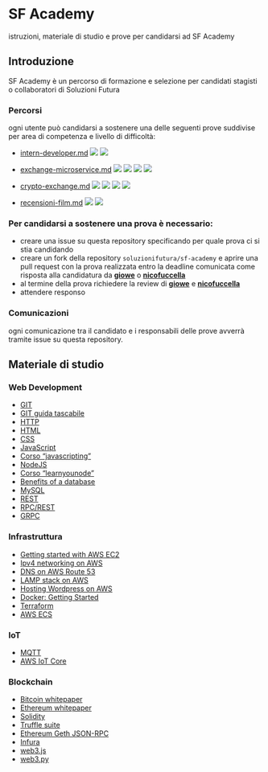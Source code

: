 # SF Academy  

istruzioni, materiale di studio e prove per candidarsi ad SF Academy

## Introduzione

SF Academy è un percorso di formazione e selezione per candidati stagisti o collaboratori di Soluzioni Futura

### Percorsi

ogni utente può candidarsi a sostenere una delle seguenti prove suddivise per area di competenza e livello di difficoltà:

- [intern-developer.md](./prove/intern-developer.md) <img src = "https://img.shields.io/static/v1?label=level&message=easy&color=green"> <img src = "https://img.shields.io/static/v1?label=&message=web-development&color=informational">

- [exchange-microservice.md](./prove/exchange-microservice.md) <img src = "https://img.shields.io/static/v1?label=level&message=hard&color=red"> <img src = "https://img.shields.io/static/v1?label=&message=web-development&color=informational"> <img src = "https://img.shields.io/static/v1?label=&message=infrastructure&color=informational"> <img src = "https://img.shields.io/static/v1?label=&message=microservices&color=informational">

- [crypto-exchange.md](./prove/crypto-exchange.md) <img src = "https://img.shields.io/static/v1?label=level&message=hard&color=red"> <img src = "https://img.shields.io/static/v1?label=&message=web-development&color=informational"> <img src = "https://img.shields.io/static/v1?label=&message=infrastructure&color=informational"> <img src = "https://img.shields.io/static/v1?label=&message=blockchain&color=informational">

- [recensioni-film.md](./prove/recensioni-film.md) <img src = "https://img.shields.io/static/v1?label=level&message=medium&color=orange"> <img src = "https://img.shields.io/static/v1?label=&message=web-development&color=informational">

### Per candidarsi a sostenere una prova è necessario:  

- creare una issue su questa repository specificando per quale prova ci si stia candidando
- creare un fork della repository `soluzionifutura/sf-academy` e aprire una pull request con la prova realizzata entro la deadline comunicata come risposta alla candidatura da [**giowe**](https://github.com/giowe) o [**nicofuccella**](https://github.com/nicofuccella)
- al termine della prova richiedere la review di [**giowe**](https://github.com/giowe) e [**nicofuccella**](https://github.com/nicofuccella)
- attendere responso

### Comunicazioni  

ogni comunicazione tra il candidato e i responsabili delle prove avverrà tramite issue su questa repository.

## Materiale di studio

### Web Development

- [GIT](http://rogerdudler.github.io/git-guide/index.it.html)
- [GIT guida tascabile](https://rogerdudler.github.io/git-guide/index.html)
- [HTTP](https://en.wikipedia.org/wiki/Hypertext_Transfer_Protocol)
- [HTML](https://developer.mozilla.org/en-US/docs/Learn/HTML/Introduction_to_HTML)
- [CSS](https://developer.mozilla.org/en-US/docs/Learn/CSS/Introduction_to_CSS)
- [JavaScript](https://developer.mozilla.org/en-US/docs/Learn/JavaScript)
- [Corso “javascripting”](https://nodeschool.io)
- [NodeJS](https://nodejs.org/en/)
- [Corso “learnyounode”](https://nodeschool.io)
- [Benefits of a database](https://opentextbc.ca/dbdesign01/chapter/chapter-3-characteristics-and-benefits-of-a-database/)
- [MySQL](https://www.w3schools.com/sql/default.asp)
- [REST](https://en.wikipedia.org/wiki/Representational_state_transfer)
- [RPC/REST](https://blog.jscrambler.com/rpc-style-vs-rest-web-apis)
- [GRPC](https://grpc.io/docs/)

### Infrastruttura

- [Getting started with AWS EC2](https://docs.aws.amazon.com/AWSEC2/latest/UserGuide/get-set-up-for-amazon-ec2.html)
- [Ipv4 networking on AWS](https://docs.aws.amazon.com/vpc/latest/userguide/getting-started-ipv4.html)
- [DNS on AWS Route 53](https://docs.aws.amazon.com/Route53/latest/DeveloperGuide/Welcome.html)
- [LAMP stack on AWS](https://docs.aws.amazon.com/AWSEC2/latest/UserGuide/ec2-lamp-amazon-linux-2.html)
- [Hosting Wordpress on AWS](https://docs.aws.amazon.com/AWSEC2/latest/UserGuide/hosting-wordpress.html)
- [Docker: Getting Started](https://docs.docker.com/get-started/)
- [Terraform](https://www.terraform.io/)
- [AWS ECS](https://aws.amazon.com/ecs/)

### IoT
- [MQTT](https://en.wikipedia.org/wiki/MQTT)
- [AWS IoT Core](https://aws.amazon.com/iot-core/)

### Blockchain

- [Bitcoin whitepaper](https://bitcoin.org/bitcoin.pdf)
- [Ethereum whitepaper](http://blockchainlab.com/pdf/Ethereum_white_paper-a_next_generation_smart_contract_and_decentralized_application_platform-vitalik-buterin.pdf)
- [Solidity](https://solidity.readthedocs.io/en/v0.4.24/index.html)
- [Truffle suite](https://truffleframework.com/docs/truffle/overview) 
- [Ethereum Geth JSON-RPC](https://github.com/ethereum/wiki/wiki/JSON-RPC)
- [Infura](https://infura.io/)
- [web3.js](https://web3js.readthedocs.io/en/1.0/index.html)
- [web3.py](https://web3py.readthedocs.io/en/v3.16.5/) 
